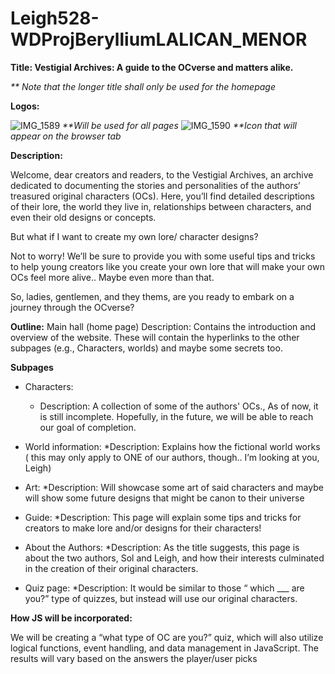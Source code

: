 # Leigh528-WDProjBerylliumLALICAN_MENOR
**Title: Vestigial Archives: A guide to the OCverse and matters alike.**

_** Note that the longer title shall only be used for the homepage_

**Logos:**


![IMG_1589](https://github.com/user-attachments/assets/7c0df884-ef1b-4145-b431-ca67c1f2a06e)
_**Will be used for all pages_
![IMG_1590](https://github.com/user-attachments/assets/3b00e723-f4bf-49f9-813c-dba3d70fd311) 
_**Icon that will appear on the browser tab_


**Description:**

Welcome, dear creators and readers, to the Vestigial Archives, an archive dedicated to documenting the stories and personalities of the authors’ treasured original characters (OCs). Here, you’ll find detailed descriptions of their lore, the world they live in, relationships between characters, and even their old designs or concepts.

But what if I want to create my own lore/ character designs?

Not to worry! We’ll be sure to provide you with some useful tips and tricks to help young creators like you create your own lore that will make your own OCs feel more alive.. Maybe even more than that.

So, ladies, gentlemen, and they thems, are you ready to embark on a journey through the OCverse?

**Outline:**
Main hall (home page)
Description: Contains the introduction and overview of the website. These will contain the hyperlinks to the other subpages (e.g., Characters, worlds) and maybe some secrets too. 

**Subpages**
* Characters: 
  * Description: A collection of some of the authors' OCs., As of now, it is still incomplete. Hopefully, in the future, we will be able to reach our goal of completion.  

* World information:
  *Description:  Explains how the fictional world works ( this may only apply to ONE of our authors, though.. I’m looking at you, Leigh)

* Art:
  *Description: Will showcase some art of said characters and maybe will show some future designs that might be canon to their universe

* Guide: 
  *Description: This page will explain some tips and tricks for creators to make lore and/or designs for their characters!

* About the Authors:
  *Description: As the title suggests, this page is about the two authors, Sol and Leigh, and how their interests culminated in the creation of their original characters.

* Quiz page:
  *Description: It would be similar to those “ which ___ are you?” type of quizzes, but instead will use our original characters. 



**How JS will be incorporated:**

 We will be creating a “what type of OC are you?” quiz, which will also utilize logical functions, event handling, and data management in JavaScript. The results will vary based on the answers the player/user picks







